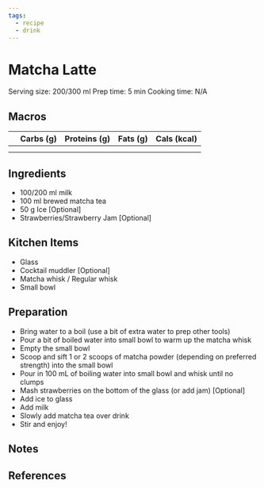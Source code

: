 ```yaml
---
tags:
  - recipe
  - drink
---
```

# Matcha Latte

Serving size: 200/300 ml
Prep time: 5 min
Cooking time: N/A

## Macros

|  | Carbs (g) | Proteins (g) | Fats (g) | Cals (kcal) |
| --- | --- | --- | --- | --- |
|  |  |  |  |  |
|  |  |  |  |  |

## Ingredients

- 100/200 ml milk
- 100 ml brewed matcha tea
- 50 g Ice [Optional]
- Strawberries/Strawberry Jam [Optional]

## Kitchen Items

- Glass
- Cocktail muddler [Optional]
- Matcha whisk / Regular whisk
- Small bowl

## Preparation

- Bring water to a boil (use a bit of extra water to prep other tools)
- Pour a bit of boiled water into small bowl to warm up the matcha whisk
- Empty the small bowl
- Scoop and sift 1 or 2 scoops of matcha powder (depending on preferred strength) into the small bowl
- Pour in 100 mL of boiling water into small bowl and whisk until no clumps
- Mash strawberries on the bottom of the glass (or add jam) [Optional]
- Add ice to glass
- Add milk
- Slowly add matcha tea over drink
- Stir and enjoy!

## Notes

## References
